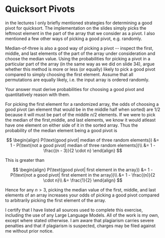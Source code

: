 # Quicksort Pivots

in the lectures I only briefly mentioned strategies for determining a good pivot
for quicksort. The implementation on the slides simply picks the leftmost
element in the part of the array that we consider as a pivot. I also mentioned a
few other ways of picking a good pivot, e.g. randomly.

Median-of-three is also a good way of picking a pivot -- inspect the first,
middle, and last elements of the part of the array under consideration and
choose the median value. Using the probabilities for picking a pivot in a
particular part of the array (in the same way as we did on slide 34), argue
whether this method is more or less (or equally) likely to pick a good pivot
compared to simply choosing the first element. Assume that all permutations are
equally likely, i.e. the input array is ordered randomly.

Your answer must derive probabilities for choosing a good pivot and
quantitatively reason with them.

For picking the first element for a randomized array, the odds of choosing a good pivot (an element that would be in the middle half when sorted) are $1/2$ because it will must be part of the middle $n/2$ elements. If we were to pick the median of the first,middle, and last elements, we know it would atleast have one element on either side of it in the sorted array. Thus the probability of the median element being a good pivot is 

$$
\begin{align}
P(\text{good pivot| median of three random elements}) &= 1 - P(\text{not a good pivot| median of three random elements})\\ 
&= 1 - \frac{(n - 3)}{2 \cdot n}
\end{align}
$$

This is greater than

$$
\begin{align}
P(\text{good pivot| first element in the array}) &= 1 - P(\text{not a good pivot| first element in the array})\\ 
&= 1 - \frac{(n)}{2 \cdot n}\\
&= \frac{1}{2}
\end{align}
$$

Hence for any $n > 3$, picking the median value of the first, middle, and last elements of an array increases your odds of picking a good pivot compared to arbitrarily picking the first element of the array.

I certify that I have listed all sources used to complete this exercise, including the use of any Large Language Models. All of the work is my own, except where stated otherwise. I am aware that plagiarism carries severe penalties and that if plagiarism is suspected, charges may be filed against me without prior notice.
